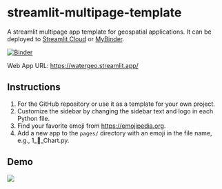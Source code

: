 # streamlit-multipage-template

A streamlit multipage app template for geospatial applications. It can be deployed to [Streamlit Cloud](https://streamlit.io/cloud) or [MyBinder](https://mybinder.org/).

[![Binder](https://mybinder.org/badge_logo.svg)](https://mybinder.org/v2/gh/giswqs/streamlit-multipage-template/master?urlpath=proxy/8501/)

Web App URL: <https://watergeo.streamlit.app/>

## Instructions

1. For the GitHub repository or use it as a template for your own project.
2. Customize the sidebar by changing the sidebar text and logo in each Python file.
3. Find your favorite emoji from https://emojipedia.org.
4. Add a new app to the `pages/` directory with an emoji in the file name, e.g., 1_🚀_Chart.py.

## Demo

![](https://i.imgur.com/6lj0oAO.png)
